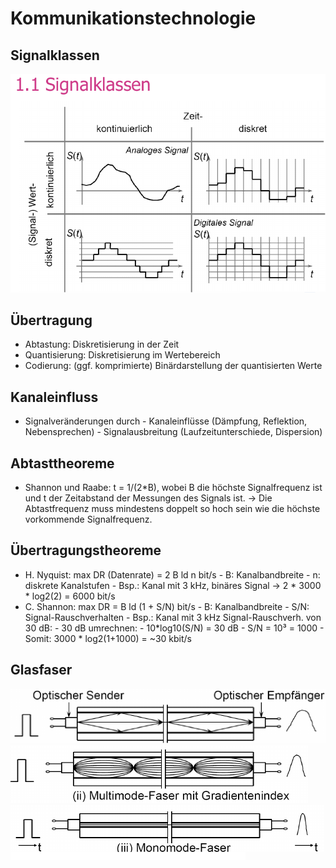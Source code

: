 # Kommunikationstechnologie

## Signalklassen
 
![Signalklassen](./img/Signalklassen.png)

## Übertragung

- Abtastung: Diskretisierung in der Zeit
- Quantisierung: Diskretisierung im Wertebereich
- Codierung: (ggf. komprimierte) Binärdarstellung der quantisierten Werte

## Kanaleinfluss

- Signalveränderungen durch
      - Kanaleinflüsse (Dämpfung, Reflektion, Nebensprechen)
      - Signalausbreitung (Laufzeitunterschiede, Dispersion)

## Abtasttheoreme

- Shannon und Raabe: t = 1/(2*B), wobei B die höchste Signalfrequenz ist und t der Zeitabstand der Messungen des Signals ist. -> Die Abtastfrequenz muss mindestens doppelt so hoch sein wie die höchste vorkommende Signalfrequenz.

## Übertragungstheoreme

- H. Nyquist: max DR (Datenrate) = 2 B ld n bit/s
      - B: Kanalbandbreite
      - n: diskrete  Kanalstufen
      - Bsp.: Kanal mit 3 kHz, binäres Signal -> 2 * 3000 * log2(2) = 6000 bit/s
- C. Shannon: max DR = B ld (1 + S/N) bit/s
      - B: Kanalbandbreite
      - S/N: Signal-Rauschverhalten
      - Bsp.: Kanal mit 3 kHz Signal-Rauschverh. von 30 dB:
          - 30 dB umrechnen:
          - 10*log10(S/N) = 30 dB 
          - S/N = 10³ = 1000
      - Somit: 3000 * log2(1+1000) = ~30 kbit/s

## Glasfaser

![](./img/Multimode_Stufenindex.png)
![](./img/Multimode_Gradientenindex.png)
![](./img/Monomode.png)

